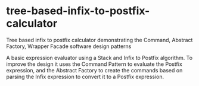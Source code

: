 # tree-based-infix-to-postfix-calculator
Tree based infix to postfix calculator demonstrating the Command, Abstract Factory, Wrapper Facade software design patterns

A basic expression evaluator using a Stack and Infix to Postfix algorithm. To improve the design it uses the Command Pattern to evaluate the Postfix expression,
and the Abstract Factory to create the commands based on parsing the Infix expression to convert it to a Postfix expression.
